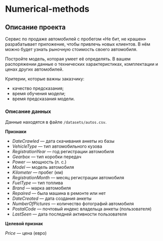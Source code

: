 # Numerical-methods

## Описание проекта

Сервис по продаже автомобилей с пробегом «Не бит, не крашен» разрабатывает приложение, чтобы привлечь новых клиентов. В нём можно будет узнать рыночную стоимость своего автомобиля.

Постройте модель, которая умеет её определять. В вашем распоряжении данные о технических характеристиках, комплектации и ценах других автомобилей.

Критерии, которые важны заказчику:

- качество предсказания;
- время обучения модели;
- время предсказания модели.

### Описание данных

Данные находятся в файле `/datasets/autos.csv`.

**Признаки**

- _DateCrawled_ — дата скачивания анкеты из базы
- _VehicleType_ — тип автомобильного кузова
- _RegistrationYear_ — год регистрации автомобиля
- _Gearbox_ — тип коробки передач
- _Power_ — мощность (л. с.)
- _Model_ — модель автомобиля
- _Kilometer_ — пробег (км)
- _RegistrationMonth_ — месяц регистрации автомобиля
- _FuelType_ — тип топлива
- _Brand_ — марка автомобиля
- _Repaired_ — была машина в ремонте или нет
- _DateCreated_ — дата создания анкеты
- _NumberOfPictures_ — количество фотографий автомобиля
- _PostalCode_ — почтовый индекс владельца анкеты (пользователя)
- _LastSeen_ — дата последней активности пользователя

**Целевой признак**

_Price_ — цена (евро)
